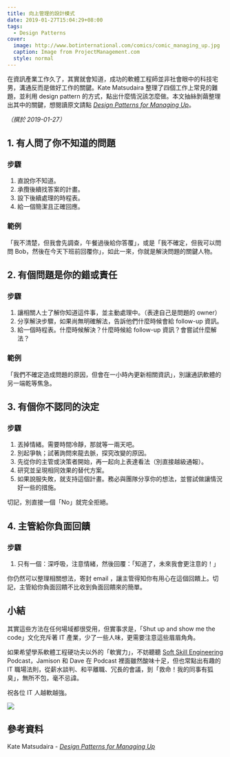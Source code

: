 ```yaml
---
title: 向上管理的設計模式
date: 2019-01-27T15:04:29+08:00
tags:
  - Design Patterns
cover:
  image: http://www.botinternational.com/comics/comic_managing_up.jpg
  caption: Image from ProjectManagement.com 
  style: normal
---
```


在資訊產業工作久了，其實就會知道，成功的軟體工程師並非社會眼中的科技宅男，溝通反而是做好工作的關鍵。Kate Matsudaira 整理了四個工作上常見的難題，並利用 design pattern 的方式，點出什麼情況該怎麼做。本文抽絲剝繭整理出其中的關鍵，想閱讀原文請點 [_Design Patterns for Managing Up_][dpmu]。

_（撰於 2019-01-27）_

## 1. 有人問了你不知道的問題

### 步驟

1. 直說你不知道。
2. 承攬後續找答案的計畫。
3. 設下後續處理的時程表。
4. 給一個簡潔且正確回應。

### 範例

「我不清楚，但我會先調查，午餐過後給你答覆」，或是「我不確定，但我可以問問 Bob，然後在今天下班前回覆你」，如此一來，你就是解決問題的關鍵人物。

## 2. 有個問題是你的錯或責任

### 步驟

1. 讓相關人士了解你知道這件事，並主動處理中。（表達自己是問題的 owner）
2. 分享解決步驟，如果尚無明確解法，告訴他們什麼時候會給 follow-up 資訊。
3. 給一個時程表。什麼時候解決？什麼時候給 follow-up 資訊？會嘗試什麼解法？

### 範例

「我們不確定造成問題的原因，但會在一小時內更新相關資訊」，別讓通訊軟體的另一端乾等焦急。

## 3. 有個你不認同的決定

### 步驟

1. 丟掉情緒。需要時間冷靜，那就等一兩天吧。
2. 別起爭執；試著詢問來龍去脈，探究改變的原因。
3. 先從你的主管或決策者開始，再一起向上表達看法（別直接越級通報）。
4. 研究並呈現相同效果的替代方案。
5. 如果說服失敗，就支持這個計畫。務必與團隊分享你的想法，並嘗試做讓情況好一些的措施。

切記，別直接一個「No」就完全拒絕。

## 4. 主管給你負面回饋

### 步驟

1. 只有一個：深呼吸，注意情緒，然後回覆：「知道了，未來我會更注意的！」

你仍然可以整理相關想法，寄封 email ，讓主管得知你有用心在這個回饋上。切記，主管給你負面回饋不比收到負面回饋來的簡單。

## 小結

其實這些方法在任何場域都很受用，但實事求是，「Shut up and show me the code」文化充斥著 IT 產業，少了一些人味，更需要注意這些眉眉角角。

如果希望學系軟體工程硬功夫以外的「軟實力」，不妨聽聽 [Soft Skill Engineering][softskills] Podcast，Jamison 和 Dave 在 Podcast 裡面雖然酸味十足，但也常點出有趣的 IT 職場法則，從薪水談判、和平離職、冗長的會議，到「救命！我的同事有狐臭」，無所不包，毫不忌諱。

祝各位 IT 人越軟越強。

![](https://softskills.audio/img/logo-transparent-bg.png)

## 參考資料

Kate Matsudaira - [_Design Patterns for Managing Up_][dpmu]

[dpmu]: https://queue.acm.org/detail.cfm·?id=3308563
[softskills]: https://softskills.audio/
